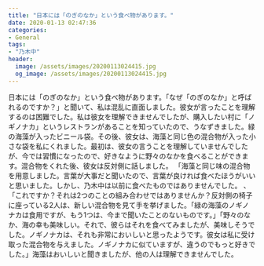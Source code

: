 ```yaml
---
title: "日本には「のぎのなか」という食べ物があります。"
date: 2020-01-13 02:47:36
categories:
- General
tags:
- "乃木中"
header:
  image: /assets/images/20200113024415.jpg
  og_image: /assets/images/20200113024415.jpg
---
```


日本には「のぎのなか」という食べ物があります。「なぜ「のぎのなか」と呼ばれるのですか？」と聞いて、私は混乱に直面しました。彼女が言ったことを理解するのは困難でした。私は彼女を理解できませんでしたが、購入したい村に「ノギノナカ」というレストランがあることを知っていたので、うなずきました。緑の海藻が入ったビニール袋。その後、彼女は、海藻と同じ色の混合物が入った小さな袋を私にくれました。最初は、彼女の言うことを理解していませんでしたが、今では習慣になったので、好きなように野々のなかを食べることができます。混合物をくれた後、彼女は反対側に話しました。 「海藻と同じ味の混合物を用意しました。言葉が大事だと聞いたので、言葉が良ければ食べたほうがいいと思いました。しかし、乃木中は以前に食べたものではありませんでした。 、「これですか？それは2つのことの組み合わせではありませんか？反対側の椅子に座っている2人は、新しい混合物を見て手を挙げました。「緑の海藻のノギノナカは食用ですが、もう1つは、今まで聞いたことのないものです。」「野々のなか、海の幸も美味しい。それで、彼らはそれを食べてみましたが、美味しそうでした。ノギノナカは、それも非常においしいと思ったようです。彼女は私に受け取った混合物を与えました。ノギノナカに似ていますが、違うのでもっと好きでした。」海藻はおいしいと聞きましたが、他の人は理解できませんでした。
